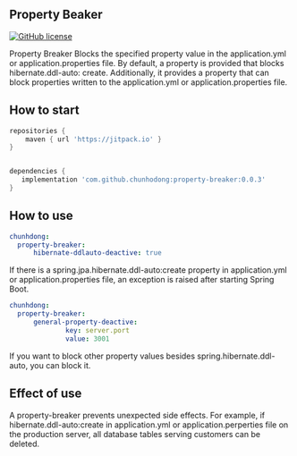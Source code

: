 ## Property Beaker
[![GitHub license](https://img.shields.io/badge/License-GPL%203.0-blue.svg)](https://github.com/chunhodong/property-breaker/blob/master/License)

Property Breaker Blocks the specified property value in the application.yml or application.properties file.
By default, a property is provided that blocks hibernate.ddl-auto: create.
Additionally, it provides a property that can block properties written to the application.yml or application.properties file.


## How to start
```groovy
repositories {
    maven { url 'https://jitpack.io' }
}


dependencies {
   implementation 'com.github.chunhodong:property-breaker:0.0.3'
}
```


## How to use
```yaml
chunhdong:
  property-breaker:
      hibernate-ddlauto-deactive: true
```
If there is a spring.jpa.hibernate.ddl-auto:create property in application.yml or application.properties file, an exception is raised after starting Spring Boot.

```yaml
chunhdong:
  property-breaker:
      general-property-deactive:
              key: server.port
              value: 3001

```

If you want to block other property values besides spring.hibernate.ddl-auto, you can block it.

## Effect of use
A property-breaker prevents unexpected side effects.
For example, if hibernate.ddl-auto:create in application.yml or application.perperties file on the production server, all database tables serving customers can be deleted.
